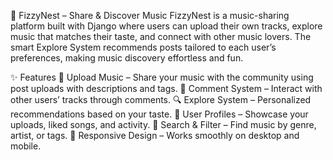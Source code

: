 🎵 FizzyNest – Share & Discover Music
FizzyNest is a music-sharing platform built with Django where users can upload their own tracks,
explore music that matches their taste, and connect with other music lovers.
The smart Explore System recommends posts tailored to each user’s preferences, 
making music discovery effortless and fun.


✨ Features
  🎼 Upload Music – Share your music with the community using post uploads with descriptions and tags.
  💬 Comment System – Interact with other users’ tracks through comments.
  🔍 Explore System – Personalized recommendations based on your taste.
  👤 User Profiles – Showcase your uploads, liked songs, and activity.
  🎯 Search & Filter – Find music by genre, artist, or tags.
  📱 Responsive Design – Works smoothly on desktop and mobile.
